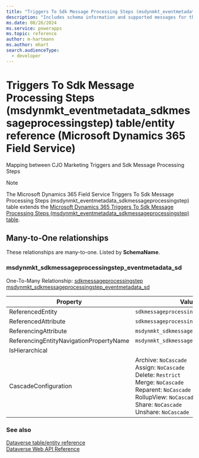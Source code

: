 ```yaml
---
title: "Triggers To Sdk Message Processing Steps (msdynmkt_eventmetadata_sdkmessageprocessingstep) table/entity reference (Microsoft Dynamics 365 Field Service)"
description: "Includes schema information and supported messages for the Triggers To Sdk Message Processing Steps (msdynmkt_eventmetadata_sdkmessageprocessingstep) table/entity with Microsoft Dynamics 365 Field Service."
ms.date: 08/26/2024
ms.service: powerapps
ms.topic: reference
author: m-hartmann
ms.author: mhart
search.audienceType: 
  - developer
---
```


# Triggers To Sdk Message Processing Steps (msdynmkt_eventmetadata_sdkmessageprocessingstep) table/entity reference (Microsoft Dynamics 365 Field Service)

Mapping between CJO Marketing Triggers and Sdk Message Processing Steps

> [!NOTE]
> The Microsoft Dynamics 365 Field Service Triggers To Sdk Message Processing Steps (msdynmkt_eventmetadata_sdkmessageprocessingstep) table extends the [Microsoft Dynamics 365 Triggers To Sdk Message Processing Steps (msdynmkt_eventmetadata_sdkmessageprocessingstep) table](/dynamics365/developer/entities/msdynmkt_eventmetadata_sdkmessageprocessingstep).




## Many-to-One relationships

These relationships are many-to-one. Listed by **SchemaName**.

### <a name="BKMK_msdynmkt_sdkmessageprocessingstep_eventmetadata_sd"></a> msdynmkt_sdkmessageprocessingstep_eventmetadata_sd

One-To-Many Relationship: [sdkmessageprocessingstep msdynmkt_sdkmessageprocessingstep_eventmetadata_sd](sdkmessageprocessingstep.md#BKMK_msdynmkt_sdkmessageprocessingstep_eventmetadata_sd)

|Property|Value|
|---|---|
|ReferencedEntity|`sdkmessageprocessingstep`|
|ReferencedAttribute|`sdkmessageprocessingstepid`|
|ReferencingAttribute|`msdynmkt_sdkmessageprocessingstepid`|
|ReferencingEntityNavigationPropertyName|`msdynmkt_sdkmessageprocessingstepId`|
|IsHierarchical||
|CascadeConfiguration|Archive: `NoCascade`<br />Assign: `NoCascade`<br />Delete: `Restrict`<br />Merge: `NoCascade`<br />Reparent: `NoCascade`<br />RollupView: `NoCascade`<br />Share: `NoCascade`<br />Unshare: `NoCascade`|



### See also

[Dataverse table/entity reference](../about-entity-reference.md)  
[Dataverse Web API Reference](/power-apps/developer/data-platform/webapi/reference/about)   

